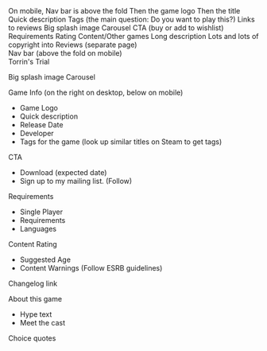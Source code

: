 <div>
    On mobile, Nav bar is above the fold
    Then the game logo
    Then the title
    Quick description
    Tags (the main question: Do you want to play this?)
    Links to reviews
    Big splash image
    Carousel
    CTA (buy or add to wishlist)
    Requirements
    Rating
    Content/Other games
    Long description
    Lots and lots of copyright into
    Reviews (separate page)
</div>

<nav>
    Nav bar (above the fold on mobile)
</nav>

<div class="title">Torrin's Trial</div>

Big splash image
Carousel

Game Info (on the right on desktop, below on mobile)
- Game Logo
- Quick description
- Release Date
- Developer
- Tags for the game (look up similar titles on Steam to get tags)

CTA
- Download (expected date)
- Sign up to my mailing list. (Follow)

Requirements
- Single Player
- Requirements
- Languages

Content Rating
- Suggested Age
- Content Warnings (Follow ESRB guidelines)

Changelog link

About this game
- Hype text
- Meet the cast

Choice quotes
